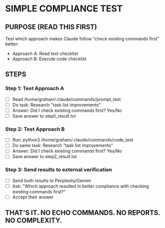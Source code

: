 # SIMPLE COMPLIANCE TEST

## PURPOSE (READ THIS FIRST)
Test which approach makes Claude follow "check existing commands first" better:
- Approach A: Read text checklist  
- Approach B: Execute code checklist

## STEPS

### Step 1: Test Approach A
- [ ] Read /home/graham/.claude/commands/prompt_test
- [ ] Do task: Research "task list improvements" 
- [ ] Answer: Did I check existing commands first? Yes/No
- [ ] Save answer to step1_result.txt

### Step 2: Test Approach B  
- [ ] Run: python3 /home/graham/.claude/commands/code_test
- [ ] Do same task: Research "task list improvements"
- [ ] Answer: Did I check existing commands first? Yes/No
- [ ] Save answer to step2_result.txt

### Step 3: Send results to external verification
- [ ] Send both results to Perplexity/Gemini
- [ ] Ask: "Which approach resulted in better compliance with checking existing commands first?"
- [ ] Accept their answer

## THAT'S IT. NO ECHO COMMANDS. NO REPORTS. NO COMPLEXITY.